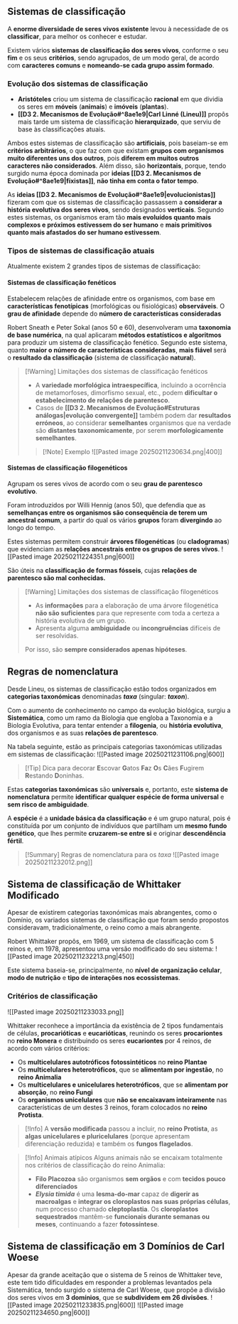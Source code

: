 ## Sistemas de classificação
A **enorme diversidade de seres vivos existente** levou à necessidade de os **classificar**, para melhor os conhecer e estudar.

Existem vários **sistemas de classificação dos seres vivos**, conforme o seu **fim** e os seus **critérios**, sendo agrupados, de um modo geral, de acordo com **caracteres comuns** e **nomeando-se cada grupo assim formado**.
### Evolução dos sistemas de classificação
- **Aristóteles** criou um sistema de classificação **racional** em que dividia os seres em **móveis** (**animais**) e **imóveis** (**plantas**).
- **[[D3 2. Mecanismos de Evolução#^8ae1e9|Carl Linné (Lineu)]]** propôs mais tarde um sistema de classificação **hierarquizado**, que serviu de base às classificações atuais.

Ambos estes sistemas de classificação são **artificiais**, pois baseiam-se em **critérios arbitrários**, o que faz com que existam **grupos com organismos muito diferentes uns dos outros**, pois **diferem em muitos outros caracteres não considerados**.
Além disso, são **horizontais**, porque, tendo surgido numa época dominada por **ideias [[D3 2. Mecanismos de Evolução#^8ae1e9|fixistas]]**, **não tinha em conta o fator tempo**.

As **ideias [[D3 2. Mecanismos de Evolução#^8ae1e9|evolucionistas]]** fizeram com que os sistemas de classificação passassem a **considerar a história evolutiva dos seres vivos**, sendo designados **verticais**. Segundo estes sistemas, os organismos eram tão **mais evoluídos quanto mais complexos e próximos estivessem do ser humano** e **mais primitivos quanto mais afastados do ser humano estivessem**.

### Tipos de sistemas de classificação atuais
Atualmente existem 2 grandes tipos de sistemas de classificação:
#### Sistemas de classificação fenéticos
Estabelecem relações de afinidade entre os organismos, com base em **características fenotípicas** (morfológicas ou fisiológicas) **observáveis**.
O **grau de afinidade** depende do **número de características consideradas**

Robert Sneath e Peter Sokal (anos 50 e 60), desenvolveram uma **taxonomia de base numérica**, na qual aplicaram **métodos estatísticos e algoritmos** para produzir um sistema de classificação fenético.
Segundo este sistema, quanto **maior o número de características consideradas**, **mais fiável** será o **resultado da classificação** (sistema de classificação **natural**).
>[!Warning] Limitações dos sistemas de classificação fenéticos
>- A **variedade morfológica intraespecífica**, incluindo a ocorrência de metamorfoses, dimorfismo sexual, etc., podem **dificultar o estabelecimento de relações de parentesco**.
>- Casos de **[[D3 2. Mecanismos de Evolução#Estruturas análogas|evolução convergente]]** também podem dar **resultados erróneos**, ao considerar **semelhantes** organismos que na verdade são **distantes taxonomicamente**, por serem **morfologicamente semelhantes**.
>  >[!Note] Exemplo
>  >![[Pasted image 20250211230634.png|400]]
#### Sistemas de classificação filogenéticos
Agrupam os seres vivos de acordo com o seu **grau de parentesco evolutivo**.

Foram introduzidos por Willi Hennig (anos 50), que defendia que as **semelhanças entre os organismos são consequência de terem um ancestral comum**, a partir do qual os vários **grupos** foram **divergindo** ao longo do tempo.

Estes sistemas permitem construir **árvores filogenéticas** (ou **cladogramas**) que evidenciam as **relações ancestrais entre os grupos de seres vivos**.
![[Pasted image 20250211224351.png|600]]

São úteis na **classificação de formas fósseis**, cujas **relações de parentesco são mal conhecidas.**

>[!Warning] Limitações dos sistemas de classificação filogenéticos
>- As **informações** para a elaboração de uma árvore filogenética **não são suficientes** para que represente com toda a certeza a história evolutiva de um grupo.
>- Apresenta alguma **ambiguidade** ou **incongruências** difíceis de ser resolvidas.
>
>Por isso, são **sempre considerados apenas hipóteses**.

## Regras de nomenclatura
Desde Lineu, os sistemas de classificação estão todos organizados em **categorias taxonómicas** denominadas _**taxa**_ (singular: _**taxon**_).

Com o aumento de conhecimento no campo da evolução biológica, surgiu a **Sistemática**, como um ramo da Biologia que engloba a Taxonomia e a Biologia Evolutiva, para tentar entender a **filogenia**, ou **história evolutiva**, dos organismos e as suas **relações de parentesco**.

Na tabela seguinte, estão as principais categorias taxonómicas utilizadas em sistemas de classificação:
![[Pasted image 20250211231106.png|600]]
>[!Tip] Dica para decorar
>**E**scovar **G**atos **Fa**z **O**s **C**ães **F**ugirem **R**estando **D**oninhas. 

Estas **categorias taxonómicas** são **universais** e, portanto, este **sistema de nomenclatura** permite **identificar qualquer espécie de forma universal** e **sem risco de ambiguidade**.

A **espécie** é a **unidade básica da classificação** e é um grupo natural, pois é constituída por um conjunto de indivíduos que partilham um **mesmo fundo genético**, que lhes permite **cruzarem-se entre si** e originar **descendência fértil**.

>[!Summary] Regras de nomenclatura para os *taxa*
>![[Pasted image 20250211232012.png]]

## Sistema de classificação de Whittaker Modificado
Apesar de existirem categorias taxonómicas mais abrangentes, como o Domínio, os variados sistemas de classificação que foram sendo propostos consideravam, tradicionalmente, o reino como a mais abrangente.

Robert Whittaker propôs, em 1969, um sistema de classificação com 5 reinos e, em 1978, apresentou uma versão modificado do seu sistema:
![[Pasted image 20250211232213.png|450]]

Este sistema baseia-se, principalmente, no **nível de organização celular**, **modo de nutrição** e **tipo de interações nos ecossistemas**.
### Critérios de classificação
![[Pasted image 20250211233033.png]]

Whittaker reconhece a importância da existência de 2 tipos fundamentais de células, **procarióticas** e **eucarióticas**, reunindo os seres **procariontes** no **reino Monera** e distribuindo os seres **eucariontes** por 4 reinos, de acordo com vários critérios:
- Os **multicelulares autotróficos fotossintéticos** no **reino Plantae**
- Os **multicelulares heterotróficos**, que se **alimentam por ingestão**, no **reino Animalia**
- Os **multicelulares e unicelulares heterotróficos**, que se **alimentam por absorção**, no **reino Fungi**
- Os **organismos unicelulares** que **não se encaixavam inteiramente** nas características de um destes 3 reinos, foram colocados no **reino Protista**.
>[!Info]
>A **versão modificada** passou a incluir, no **reino Protista**, as **algas unicelulares e pluricelulares** (porque apresentam diferenciação reduzida) e também os **fungos flagelados**.

>[!Info] Animais atípicos
>Alguns animais não se encaixam totalmente nos critérios de classificação do reino Animalia:
>- **Filo Placozoa** são organismos **sem orgãos** e com **tecidos pouco diferenciados**
>- _**Elysia timida**_ é uma **lesma-do-mar** capaz de **digerir as macroalgas** e **integrar os cloroplastos nas suas próprias células**, num processo chamado **cleptoplastia**. Os **cloroplastos sequestrados** mantêm-se **funcionais durante semanas ou meses**, continuando a fazer **fotossíntese**.
## Sistema de classificação em 3 Domínios de Carl Woese
Apesar da grande aceitação que o sistema de 5 reinos de Whittaker teve, este tem tido dificuldades em responder a problemas levantados pela Sistemática, tendo surgido o sistema de Carl Woese, que propõe a divisão dos seres vivos em **3 domínios**, que se **subdividem em 26 divisões**.
![[Pasted image 20250211233835.png|600]]
![[Pasted image 20250211234650.png|600]]